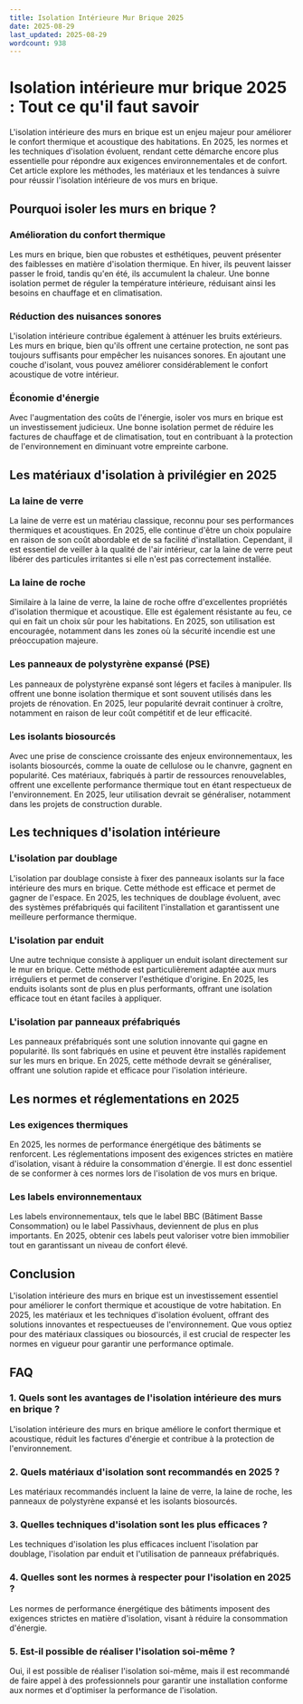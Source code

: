```yaml
---
title: Isolation Intérieure Mur Brique 2025
date: 2025-08-29
last_updated: 2025-08-29
wordcount: 938
---
```


# Isolation intérieure mur brique 2025 : Tout ce qu'il faut savoir

L'isolation intérieure des murs en brique est un enjeu majeur pour améliorer le confort thermique et acoustique des habitations. En 2025, les normes et les techniques d'isolation évoluent, rendant cette démarche encore plus essentielle pour répondre aux exigences environnementales et de confort. Cet article explore les méthodes, les matériaux et les tendances à suivre pour réussir l'isolation intérieure de vos murs en brique.

## Pourquoi isoler les murs en brique ?

### Amélioration du confort thermique

Les murs en brique, bien que robustes et esthétiques, peuvent présenter des faiblesses en matière d'isolation thermique. En hiver, ils peuvent laisser passer le froid, tandis qu'en été, ils accumulent la chaleur. Une bonne isolation permet de réguler la température intérieure, réduisant ainsi les besoins en chauffage et en climatisation.

### Réduction des nuisances sonores

L'isolation intérieure contribue également à atténuer les bruits extérieurs. Les murs en brique, bien qu'ils offrent une certaine protection, ne sont pas toujours suffisants pour empêcher les nuisances sonores. En ajoutant une couche d'isolant, vous pouvez améliorer considérablement le confort acoustique de votre intérieur.

### Économie d'énergie

Avec l'augmentation des coûts de l'énergie, isoler vos murs en brique est un investissement judicieux. Une bonne isolation permet de réduire les factures de chauffage et de climatisation, tout en contribuant à la protection de l'environnement en diminuant votre empreinte carbone.

## Les matériaux d'isolation à privilégier en 2025

### La laine de verre

La laine de verre est un matériau classique, reconnu pour ses performances thermiques et acoustiques. En 2025, elle continue d'être un choix populaire en raison de son coût abordable et de sa facilité d'installation. Cependant, il est essentiel de veiller à la qualité de l'air intérieur, car la laine de verre peut libérer des particules irritantes si elle n'est pas correctement installée.

### La laine de roche

Similaire à la laine de verre, la laine de roche offre d'excellentes propriétés d'isolation thermique et acoustique. Elle est également résistante au feu, ce qui en fait un choix sûr pour les habitations. En 2025, son utilisation est encouragée, notamment dans les zones où la sécurité incendie est une préoccupation majeure.

### Les panneaux de polystyrène expansé (PSE)

Les panneaux de polystyrène expansé sont légers et faciles à manipuler. Ils offrent une bonne isolation thermique et sont souvent utilisés dans les projets de rénovation. En 2025, leur popularité devrait continuer à croître, notamment en raison de leur coût compétitif et de leur efficacité.

### Les isolants biosourcés

Avec une prise de conscience croissante des enjeux environnementaux, les isolants biosourcés, comme la ouate de cellulose ou le chanvre, gagnent en popularité. Ces matériaux, fabriqués à partir de ressources renouvelables, offrent une excellente performance thermique tout en étant respectueux de l'environnement. En 2025, leur utilisation devrait se généraliser, notamment dans les projets de construction durable.

## Les techniques d'isolation intérieure

### L'isolation par doublage

L'isolation par doublage consiste à fixer des panneaux isolants sur la face intérieure des murs en brique. Cette méthode est efficace et permet de gagner de l'espace. En 2025, les techniques de doublage évoluent, avec des systèmes préfabriqués qui facilitent l'installation et garantissent une meilleure performance thermique.

### L'isolation par enduit

Une autre technique consiste à appliquer un enduit isolant directement sur le mur en brique. Cette méthode est particulièrement adaptée aux murs irréguliers et permet de conserver l'esthétique d'origine. En 2025, les enduits isolants sont de plus en plus performants, offrant une isolation efficace tout en étant faciles à appliquer.

### L'isolation par panneaux préfabriqués

Les panneaux préfabriqués sont une solution innovante qui gagne en popularité. Ils sont fabriqués en usine et peuvent être installés rapidement sur les murs en brique. En 2025, cette méthode devrait se généraliser, offrant une solution rapide et efficace pour l'isolation intérieure.

## Les normes et réglementations en 2025

### Les exigences thermiques

En 2025, les normes de performance énergétique des bâtiments se renforcent. Les réglementations imposent des exigences strictes en matière d'isolation, visant à réduire la consommation d'énergie. Il est donc essentiel de se conformer à ces normes lors de l'isolation de vos murs en brique.

### Les labels environnementaux

Les labels environnementaux, tels que le label BBC (Bâtiment Basse Consommation) ou le label Passivhaus, deviennent de plus en plus importants. En 2025, obtenir ces labels peut valoriser votre bien immobilier tout en garantissant un niveau de confort élevé.

## Conclusion

L'isolation intérieure des murs en brique est un investissement essentiel pour améliorer le confort thermique et acoustique de votre habitation. En 2025, les matériaux et les techniques d'isolation évoluent, offrant des solutions innovantes et respectueuses de l'environnement. Que vous optiez pour des matériaux classiques ou biosourcés, il est crucial de respecter les normes en vigueur pour garantir une performance optimale.

## FAQ

### 1. Quels sont les avantages de l'isolation intérieure des murs en brique ?

L'isolation intérieure des murs en brique améliore le confort thermique et acoustique, réduit les factures d'énergie et contribue à la protection de l'environnement.

### 2. Quels matériaux d'isolation sont recommandés en 2025 ?

Les matériaux recommandés incluent la laine de verre, la laine de roche, les panneaux de polystyrène expansé et les isolants biosourcés.

### 3. Quelles techniques d'isolation sont les plus efficaces ?

Les techniques d'isolation les plus efficaces incluent l'isolation par doublage, l'isolation par enduit et l'utilisation de panneaux préfabriqués.

### 4. Quelles sont les normes à respecter pour l'isolation en 2025 ?

Les normes de performance énergétique des bâtiments imposent des exigences strictes en matière d'isolation, visant à réduire la consommation d'énergie.

### 5. Est-il possible de réaliser l'isolation soi-même ?

Oui, il est possible de réaliser l'isolation soi-même, mais il est recommandé de faire appel à des professionnels pour garantir une installation conforme aux normes et d'optimiser la performance de l'isolation.